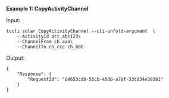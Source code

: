 **Example 1: CopyActivityChannel**



Input: 

```
tccli solar CopyActivityChannel --cli-unfold-argument  \
    --ActivityId act_abc123\
    --ChannelFrom ch_aaa\
    --ChannelTo ch_ccc ch_bbb
```

Output: 
```
{
    "Response": {
        "RequestId": "08653cdb-55cb-45d0-a70f-33c834e30381"
    }
}
```

